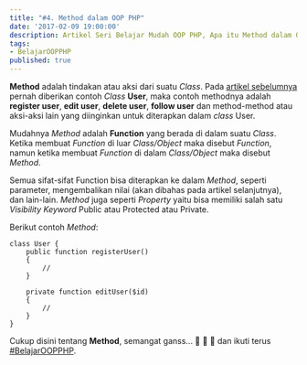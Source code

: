 ```yaml
---
title: "#4. Method dalam OOP PHP"
date: '2017-02-09 19:00:00'
description: Artikel Seri Belajar Mudah OOP PHP, Apa itu Method dalam OOP PHP ? Di sini akan saya jelaskan...
tags:
- BelajarOOPPHP
published: true
---
```


**Method** adalah tindakan atau aksi dari suatu *Class*. Pada <a href="https://khoerodin.id/class-dan-property-dalam-oop-php/" target="_blank">artikel sebelumnya</a> pernah diberikan contoh *Class* **User**, maka contoh methodnya adalah **register user**, **edit user**, **delete user**, **follow user** dan method-method atau aksi-aksi lain yang diinginkan untuk diterapkan dalam *class* User.

Mudahnya *Method* adalah **Function** yang berada di dalam suatu *Class*. Ketika membuat *Function* di luar *Class/Object* maka disebut *Function*, namun ketika membuat *Function* di dalam *Class/Object* maka disebut *Method*. 

Semua sifat-sifat Function bisa diterapkan ke dalam *Method*, seperti parameter, mengembalikan nilai (akan dibahas pada artikel selanjutnya), dan lain-lain. *Method* juga seperti *Property* yaitu bisa memiliki salah satu *Visibility Keyword* Public atau Protected atau Private. 

Berikut contoh *Method*:

```
class User {
	public function registerUser()
	{
		//
	}

	private function editUser($id)
	{
		//
	}
}
```

Cukup disini tentang **Method**, semangat ganss... :muscle: :muscle: :muscle: dan ikuti terus <a href="https://khoerodin.id/tag/#BelajarOOPPHP" target="_blank">#BelajarOOPPHP</a>.